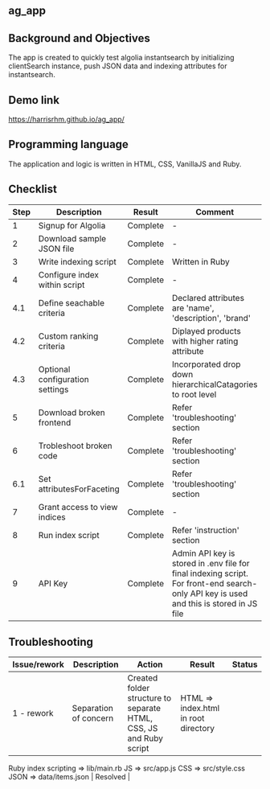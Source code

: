 ## ag_app

## Background and Objectives

The app is created to quickly test algolia instantsearch by initializing clientSearch instance, push JSON data and indexing attributes for instantsearch.


## Demo link

https://harrisrhm.github.io/ag_app/


## Programming language

The application and logic is written in HTML, CSS, VanillaJS and Ruby.

## Checklist
		
| Step | Description                         | Result     | Comment                                                 |
| ---- | ------------------------------      | ---------- | -----------------------------------------------------   |
| 1	   | Signup for Algolia                  | Complete   |             -                                           |
| 2    | Download sample JSON file	         | Complete   |	            -                                           |
| 3	   | Write indexing script	             | Complete   | Written in Ruby                                         |
| 4	   | Configure index within script       | Complete   |             -                                           |
| 4.1  | Define seachable criteria	         | Complete   | Declared attributes are 'name', 'description', 'brand'  | 
| 4.2  | Custom ranking criteria             | Complete   | Diplayed products with higher rating attribute          |
| 4.3  | Optional configuration settings	 | Complete	  | Incorporated drop down hierarchicalCatagories to root level   |
| 5	   | Download broken frontend            | Complete   |	Refer 'troubleshooting' section                         |
| 6	   | Trobleshoot broken code             | Complete   |	Refer 'troubleshooting' section                         |
| 6.1  | Set attributesForFaceting	         | Complete   |	Refer 'troubleshooting' section                         |
| 7    | Grant access to view indices        | Complete   |	            -                                           |
| 8    | Run index script                    | Complete   |	Refer 'instruction' section                             |
| 9    | API Key                             | Complete   |	Admin API key is stored in .env file for final indexing script. For front-end search-only API key is used and this is stored in JS file |

## Troubleshooting

| Issue/rework | Description                            | Action                                                               | Result                                                  | Status                 |
| ------------ | -------------------------------------  | ---------------------------------------------------------------      | -----------------------------------------------------   | ---------------------- |
| 1 - rework   | Separation of concern                  | Created folder structure to separate HTML, CSS, JS and Ruby script   |  HTML => index.html in root directory
Ruby index scripting => lib/main.rb
JS => src/app.js
CSS => src/style.css
JSON => data/items.json  |  Resolved |